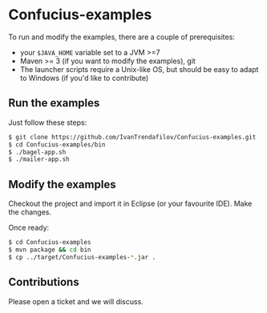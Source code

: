 Confucius-examples
==============================================

To run and modify the examples, there are a couple of prerequisites:

* your `$JAVA_HOME` variable set to a JVM >=7
* Maven >= 3 (if you want to modify the examples), git
* The launcher scripts require a Unix-like OS, but should be easy to adapt to Windows (if you'd like to contribute)

Run the examples
----------------

Just follow these steps:

```bash
$ git clone https://github.com/IvanTrendafilov/Confucius-examples.git
$ cd Confucius-examples/bin
$ ./bagel-app.sh
$ ./mailer-app.sh
```
Modify the examples
---------------

Checkout the project and import it in Eclipse (or your favourite IDE). Make the changes.

Once ready:

```bash
$ cd Confucius-examples
$ mvn package && cd bin
$ cp ../target/Confucius-examples-*.jar .
```


Contributions
---------------------------------

Please open a ticket and we will discuss.



